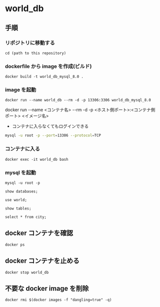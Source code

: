 # world_db

## 手順

### リポジトリに移動する

```shell
cd (path to this repository)
```

### dockerfile から image を作成(ビルド)


```shell
docker build -t world_db_mysql_8.0 .
```

### image を起動

```shell
docker run --name world_db --rm -d -p 13306:3306 world_db_mysql_8.0
```

docker run --name <コンテナ名> --rm -d -p <ホスト側ポート>:<コンテナ側ポート> <イメージ名>

  - コンテナに入らなくてもログインできる
  ```sh
  mysql -u root -p --port=13306 --protocol=TCP
  ```

### コンテナに入る

```shell
docker exec -it world_db bash
```

### mysql を起動

```shell
mysql -u root -p
```

```mysql
show databases;
```

```mysql
use world;
```

```mysql
show tables;
```

```mysql
select * from city;
```

## docker コンテナを確認

```shell
docker ps
```

## docker コンテナを止める

```shell
docker stop world_db
```

## 不要な docker image を削除

```shell
docker rmi $(docker images -f "dangling=true" -q)
```